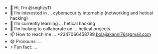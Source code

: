 - 👋 Hi, I’m @seghzy11
- 👀 I’m interested in ... cybersecurity internship (networking and hetical hacking)
- 🌱 I’m currently learning ... hetical hacking
- 💞️ I’m looking to collaborate on ... hetical projects 
- 📫 How to reach me ... +2347066458789,bolajiakanni76@gmail.com
- 😄 Pronouns: ...
- ⚡ Fun fact: ...

<!---
seghzy11/seghzy11 is a ✨ special ✨ repository because its `README.md` (this file) appears on your GitHub profile.
You can click the Preview link to take a look at your changes.
--->
